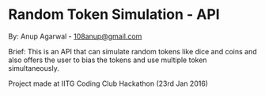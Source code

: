 # Random Token Simulation - API

By: Anup Agarwal - 108anup@gmail.com

Brief: This is an API that can simulate random tokens like dice and coins and also offers the user to bias the tokens and use multiple token simultaneously.

Project made at IITG Coding Club Hackathon (23rd Jan 2016)
